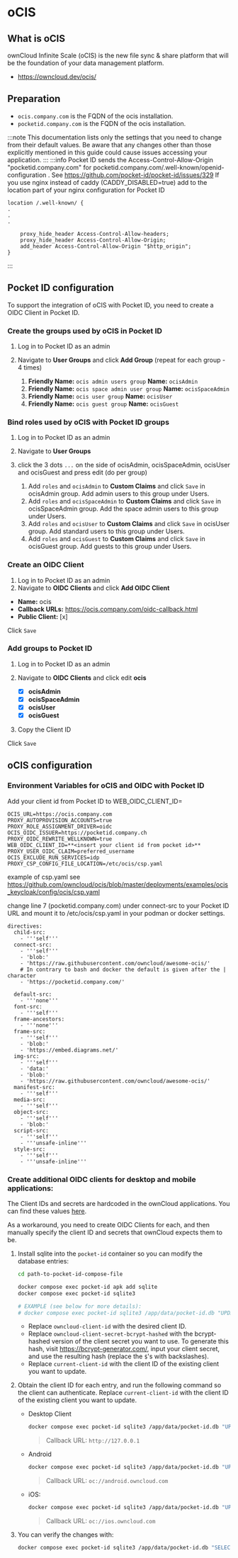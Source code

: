 # oCIS

## What is oCIS

ownCloud Infinite Scale (oCIS) is the new file sync & share platform that will be the foundation of your data management platform.

- https://owncloud.dev/ocis/

## Preparation

- `ocis.company.com` is the FQDN of the ocis installation.
- `pocketid.company.com` is the FQDN of the ocis installation.

:::note
This documentation lists only the settings that you need to change from their default values. Be aware that any changes other than those explicitly mentioned in this guide could cause issues accessing your application.
:::
:::info
Pocket ID sends the Access-Control-Allow-Origin "pocketid.company.com" for pocketid.company.com/.well-known/openid-configuration . See https://github.com/pocket-id/pocket-id/issues/329
If you use nginx instead of caddy (CADDY_DISABLED=true) add to the location part of your nginx configuration for Pocket ID

```
location /.well-known/ {
.
.
.

    proxy_hide_header Access-Control-Allow-headers;
    proxy_hide_header Access-Control-Allow-Origin;
    add_header Access-Control-Allow-Origin "$http_origin";
}
```

:::

## Pocket ID configuration

To support the integration of oCIS with Pocket ID, you need to create a OIDC Client in Pocket ID.

### Create the groups used by oCIS in Pocket ID

1. Log in to Pocket ID as an admin
2. Navigate to **User Groups** and click **Add Group** (repeat for each group - 4 times)

   1. **Friendly Name:** `ocis admin users group` **Name:** `ocisAdmin`
   2. **Friendly Name:** `ocis space admin user group` **Name:** `ocisSpaceAdmin`
   3. **Friendly Name:** `ocis user group` **Name:** `ocisUser`
   4. **Friendly Name:** `ocis guest group` **Name:** `ocisGuest`

### Bind roles used by oCIS with Pocket ID groups

1. Log in to Pocket ID as an admin
2. Navigate to **User Groups**
3. click the 3 dots `...` on the side of ocisAdmin, ocisSpaceAdmin, ocisUser and ocisGuest and press edit (do per group)

   1. Add `roles` and `ocisAdmin` to **Custom Claims** and click `Save` in ocisAdmin group. Add admin users to this group under Users.
   2. Add `roles` and `ocisSpaceAdmin` to **Custom Claims** and click `Save` in ocisSpaceAdmin group. Add the space admin users to this group under Users.
   3. Add `roles` and `ocisUser` to **Custom Claims** and click `Save` in ocisUser group. Add standard users to this group under Users.
   4. Add `roles` and `ocisGuest` to **Custom Claims** and click `Save` in ocisGuest group. Add guests to this group under Users.

### Create an OIDC Client

1. Log in to Pocket ID as an admin
2. Navigate to **OIDC Clients** and click **Add OIDC Client**

- **Name:** ocis
- **Callback URLs:** https://ocis.company.com/oidc-callback.html
- **Public Client:** [x]

Click `Save`

### Add groups to Pocket ID

1. Log in to Pocket ID as an admin
2. Navigate to **OIDC Clients** and click edit **ocis**

   - [x] **ocisAdmin**
   - [x] **ocisSpaceAdmin**
   - [x] **ocisUser**
   - [x] **ocisGuest**

3. Copy the Client ID

Click `Save`

## oCIS configuration

### Environment Variables for oCIS and OIDC with Pocket ID

Add your client id from Pocket ID to WEB_OIDC_CLIENT_ID=

```
OCIS_URL=https://ocis.company.com
PROXY_AUTOPROVISION_ACCOUNTS=true
PROXY_ROLE_ASSIGNMENT_DRIVER=oidc
OCIS_OIDC_ISSUER=https://pocketid.company.ch
PROXY_OIDC_REWRITE_WELLKNOWN=true
WEB_OIDC_CLIENT_ID=**<insert your client id from pocket id>**
PROXY_USER_OIDC_CLAIM=preferred_username
OCIS_EXCLUDE_RUN_SERVICES=idp
PROXY_CSP_CONFIG_FILE_LOCATION=/etc/ocis/csp.yaml
```

example of csp.yaml see https://github.com/owncloud/ocis/blob/master/deployments/examples/ocis_keycloak/config/ocis/csp.yaml

change line 7 (pocketid.company.com) under connect-src to your Pocket ID URL and mount it to /etc/ocis/csp.yaml in your podman or docker settings.

```
directives:
  child-src:
    - '''self'''
  connect-src:
    - '''self'''
    - 'blob:'
    - 'https://raw.githubusercontent.com/owncloud/awesome-ocis/'
    # In contrary to bash and docker the default is given after the | character
    - 'https://pocketid.company.com/'

  default-src:
    - '''none'''
  font-src:
    - '''self'''
  frame-ancestors:
    - '''none'''
  frame-src:
    - '''self'''
    - 'blob:'
    - 'https://embed.diagrams.net/'
  img-src:
    - '''self'''
    - 'data:'
    - 'blob:'
    - 'https://raw.githubusercontent.com/owncloud/awesome-ocis/'
  manifest-src:
    - '''self'''
  media-src:
    - '''self'''
  object-src:
    - '''self'''
    - 'blob:'
  script-src:
    - '''self'''
    - '''unsafe-inline'''
  style-src:
    - '''self'''
    - '''unsafe-inline'''
```

### Create additional OIDC clients for desktop and mobile applications:

The Client IDs and secrets are hardcoded in the ownCloud applications. You can find these values [here](https://doc.owncloud.com/server/10.15/admin_manual/configuration/user/oidc/oidc.html#client-ids-secrets-and-redirect-uris).

As a workaround, you need to create OIDC Clients for each, and then manually specify the client ID and secrets that ownCloud expects them to be.

1. Install sqlite into the `pocket-id` container so you can modify the database entries:


    ```bash
    cd path-to-pocket-id-compose-file

    docker compose exec pocket-id apk add sqlite
    docker compose exec pocket-id sqlite3

    # EXAMPLE (see below for more details):
    # docker compose exec pocket-id sqlite3 /app/data/pocket-id.db "UPDATE oidc_clients SET id='owncloud-client-id', secret='owncloud-client-secret-bcrypt-hashed' WHERE id='current-client-id';"
    ```

    * Replace `owncloud-client-id` with the desired client ID.
    * Replace `owncloud-client-secret-bcrypt-hashed` with the bcrypt-hashed version of the client secret you want to use. To generate this hash, visit https://bcrypt-generator.com/, input your client secret, and use the resulting hash (replace the `$`'s with backslashes).
    * Replace `current-client-id` with the client ID of the existing client you want to update.

2. Obtain the client ID for each entry, and run the following command so the client can authenticate. Replace `current-client-id` with the client ID of the existing client you want to update.

    - Desktop Client
        ```bash
        docker compose exec pocket-id sqlite3 /app/data/pocket-id.db "UPDATE oidc_clients SET id='xdXOt13JKxym1B1QcEncf2XDkLAexMBFwiT9j6EfhhHFJhs2KM9jbjTmf8JBXE69', secret='\$2a\$12\$HbbJMheIYyo8yfEuvm8Boe0baMZTIDXzchpVdLsfPqc3Eb.oULn5W' WHERE id='current-client-id';"
        ```
        > Callback URL: `http://127.0.0.1`

    - Android

        ```bash
        docker compose exec pocket-id sqlite3 /app/data/pocket-id.db "UPDATE oidc_clients SET id='e4rAsNUSIUs0lF4nbv9FmCeUkTlV9GdgTLDH1b5uie7syb90SzEVrbN7HIpmWJeD', secret='\$2a\$12\$sdQWjAxlQzRojU3bhvxp/e/5aY/tzskKqD76AQpiBJpj7USgWhZUO' WHERE id='current-client-id';"
        ```
        > Callback URL: `oc://android.owncloud.com`

    - iOS:

        ```bash
        docker compose exec pocket-id sqlite3 /app/data/pocket-id.db "UPDATE oidc_clients SET id='mxd5OQDk6es5LzOzRvidJNfXLUZS2oN3oUFeXPP8LpPrhx3UroJFduGEYIBOxkY1', secret='\$2a\$12\$3qHWSJRKBVoHVrn7kp4NFuEN4r.wmh9zB8oRjtYwHBUzwM818Hhje' WHERE id='current-client-id';"
        ```
        > Callback URL: `oc://ios.owncloud.com`

3. You can verify the changes with:

    ```bash
    docker compose exec pocket-id sqlite3 /app/data/pocket-id.db "SELECT * FROM oidc_clients;"
    ```
